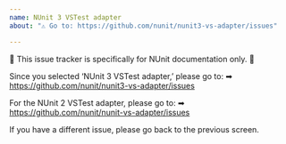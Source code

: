 ```yaml
---
name: NUnit 3 VSTest adapter
about: "⚠ Go to: https://github.com/nunit/nunit3-vs-adapter/issues"

---
```


🚨 This issue tracker is specifically for NUnit documentation only. 🚨


Since you selected ‘NUnit 3 VSTest adapter,’ please go to:
➡ https://github.com/nunit/nunit3-vs-adapter/issues

For the NUnit 2 VSTest adapter, please go to:
➡ https://github.com/nunit/nunit-vs-adapter/issues

If you have a different issue, please go back to the previous screen.
